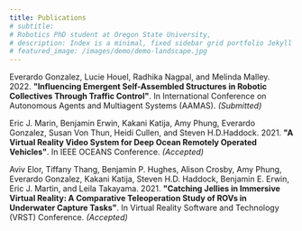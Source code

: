 ```yaml
---
title: Publications
# subtitle: 
# Robotics PhD student at Oregon State University, 
# description: Index is a minimal, fixed sidebar grid portfolio Jekyll theme.
# featured_image: /images/demo/demo-landscape.jpg
---
```


Everardo Gonzalez, Lucie Houel, Radhika Nagpal, and Melinda Malley. 2022. **"Influencing Emergent Self-Assembled Structures in Robotic Collectives Through Traffic Control"**. In International Conference on Autonomous Agents and Multiagent Systems (AAMAS). _(Submitted)_

Eric J. Marin, Benjamin Erwin, Kakani Katija, Amy Phung, Everardo Gonzalez, Susan Von Thun, Heidi Cullen, and Steven H.D.Haddock. 2021. **"A Virtual Reality Video System for Deep Ocean Remotely Operated Vehicles"**. In IEEE OCEANS Conference. _(Accepted)_

Aviv Elor, Tiffany Thang, Benjamin P. Hughes, Alison Crosby, Amy Phung, Everardo Gonzalez, Kakani Katija, Steven H.D. Haddock, Benjamin E. Erwin, Eric J. Martin, and Leila Takayama. 2021. **"Catching Jellies in Immersive Virtual Reality: A Comparative Teleoperation Study of ROVs in Underwater Capture Tasks"**. In Virtual Reality Software and Technology (VRST) Conference. _(Accepted)_